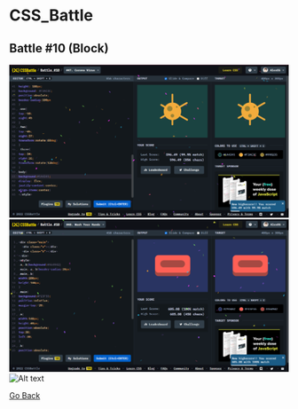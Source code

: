 # CSS_Battle

## Battle #10    (Block)

![Alt text](Battle%2010%20%20%5B47%5D%20Corona%20Virus/images/Corona%20Virus.png)
![Alt text](Battle%2010%20%20%5B48%5D%20Wash%20Your%20Hands/images/Wash%20Your%20Hands.png)
![Alt text](Battle%2010%20%20%5B79%5D%20Stay%20at%20Home/images/Stay%20at%20Home.png)

[Go Back](../README.md)